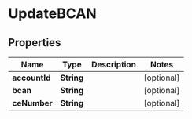 

# UpdateBCAN


## Properties

| Name | Type | Description | Notes |
|------------ | ------------- | ------------- | -------------|
|**accountId** | **String** |  |  [optional] |
|**bcan** | **String** |  |  [optional] |
|**ceNumber** | **String** |  |  [optional] |



